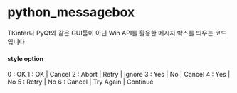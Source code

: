 # python_messagebox

TKinter나 PyQt와 같은 GUI툴이 아닌 Win API를 활용한 메시지 박스를 띄우는 코드입니다

#### style option
0 : OK
1 : OK | Cancel
2 : Abort | Retry | Ignore
3 : Yes | No | Cancel
4 : Yes | No
5 : Retry | No 
6 : Cancel | Try Again | Continue
